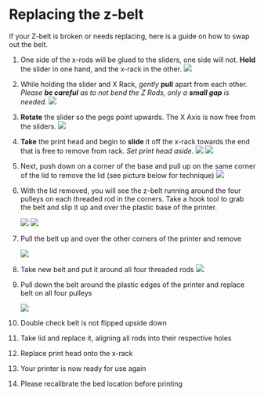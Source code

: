 # Replacing the z-belt



If your Z-belt is broken or needs replacing, here is a guide on how to swap out the belt.

1. One side of the x-rods will be glued to the sliders, one side will not.  **Hold** the slider in one hand, and the x-rack in the other.  ![](http://m3dhelp.com/support/assets/img_5570cbdf1efdc.png)
2. While holding the slider and X Rack, _gently_ **pull** apart from each other.  _Please **be careful** as to not bend the Z Rods, only a **small gap** is needed._  ![](https://printm3d.com/solutions/assets/img_5571bd22c1969.png)
3.  **Rotate** the slider so the pegs point upwards. The X Axis is now free from the sliders.  ![](https://printm3d.com/solutions/assets/img_5571bd3f5d6a0.png)  
4. **Take** the print head and begin to **slide** it off the x-rack towards the end that is free to remove from rack.  _Set print head aside_.  ![](https://printm3d.com/solutions/assets/img_557073139a9ee.png)     ![](https://printm3d.com/solutions/assets/img_5570734bba82f.png)  
5. Next, push down on a corner of the base and pull up on the same corner of the lid to remove the lid \(see picture below for technique\) ![](https://printm3d.com/solutions/assets/img_559410a528097.png)  
6. With the lid removed, you will see the z-belt running around the four pulleys on each threaded rod in the corners. Take a hook tool to grab the belt and slip it up and over the plastic base of the printer.

   ![](https://printm3d.com/solutions/assets/img_55ae9252e678f.png)   ![](https://printm3d.com/solutions/assets/img_55ae928b6ca14.png)  
  

7. Pull the belt up and over the other corners of the printer and remove

   ![](https://printm3d.com/solutions/assets/img_55ae939667c4b.png)

8. Take new belt and put it around all four threaded rods ![](https://printm3d.com/solutions/assets/img_55ae931013916.png)  
9. Pull down the belt around the plastic edges of the printer and replace belt on all four pulleys

   ![](https://printm3d.com/solutions/assets/img_55ae93efd0154.png)

10. Double check belt is not flipped upside down
11. Take lid and replace it, aligning all rods into their respective holes
12. Replace print head onto the x-rack
13. Your printer is now ready for use again
14. Please recalibrate the bed location before printing

